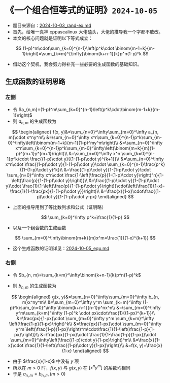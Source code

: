 # 《一个组合恒等式的证明》`2024-10-05`

- 题目来源自：[2024-10-03_rand-ex.md](../../data/2024a-rand/2024-10-03_rand-ex.md)
- 首先，给唯一真神 cppascalinux 大佬磕头，大佬的推导我一个字都不敢改。
- 本文的核心问题就是证明以下等式成立：

$$
(1-p)^m\cdot\sum_{k=0}^{n-1}\left(p^k\cdot \binom{m-1+k}{m-1}\right)=\sum_{k=m}^{\infty}\binom{k+n-1}{k}p^n(1-p)^k
$$

- 借助这个契机，我会努力得补充一些必要的生成函数的基础知识。

## 生成函数的证明思路

### 左侧

- 令 $a_{n,m}=(1-p)^m\sum_{k=0}^{n-1}\left(p^k\cdot\binom{m-1+k}{m-1}\right)$ 
- 则 $a_{n, m}$ 的生成函数为

$$
\begin{aligned}
f(x, y)&=\sum_{n=0}^\infty\sum_{m=0}^\infty a_{n, m}\cdot x^ny^m\\
&=\sum_{n=0}^\infty x^n\sum_{k=0}^{n-1}p^k\sum_{m-0}^\infty\left(\binom{m-1+k}{m-1}(1-p)^my^m\right)\\
&=\sum_{n=0}^\infty x^n\sum_{k=0}^{n-1}p^k\sum_{m-0}^\infty\left(\binom{m+k}{m}(1-p)^{m+1}y^{m+1}\right)\\
&=\sum_{n=0}^\infty x^n \sum_{k=0}^{n-1}p^k\cdot \frac{(1-p)\cdot y}{(1-(1-p)\cdot y)^{k+1}}\\
&=\sum_{n=0}^\infty x^n\cdot \frac{(1-p)\cdot y}{1-(1-p)\cdot y}\cdot \sum_{k=0}^{n-1}\frac{p^k}{(1-(1-p)\cdot y)^k}\\
&=\frac{(1-p)\cdot y}{1-(1-p)\cdot y}\cdot \sum_{n=0}^\infty x^n\cdot \frac{1-\left(\frac{p}{1-(1-p)\cdot y}\right)^n}{1-\left(\frac{p}{1-(1-p)\cdot y}\right)}\\
&=\frac{(1-p)\cdot y}{1-(1-p)\cdot y}\cdot \frac{1}{1-\left(\frac{p}{1-(1-p)\cdot y}\right)}\cdot\left(\frac{1}{1-x}-\frac{1}{1-\frac{px}{1-(1-p)\cdot y}}\right)\\
&=\frac{x}{1-x}\cdot\frac{(1-p)\cdot y}{1-(1-p)\cdot y-px}
\end{aligned}
$$

- 上面的推导用到了等比数列求和公式（证明略）

$$
\sum_{k=0}^\infty p^k=\frac{1}{1-p}
$$

- 以及一个组合数的生成函数

$$
\sum_{m=0}^\infty\binom{m+k}{m}x^m=\frac{1}{(1-x)^{k+1}}
$$

- 这个生成函数的证明详见：[2024-10-05_equ.md](../../data/2024a-rand/2024-10-05_equ.md)

### 右侧

- 令 $b_{n, m}=\sum_{k=m}^\infty\binom{k+n-1}{k}p^n(1-p)^k$

- 则 $b_{n, m}$ 的生成函数为

$$
\begin{aligned}
g(x, y)&=\sum_{n=0}^\infty\sum_{m=0}^\infty b_{n, m}x^ny^m\\
&=\sum_{m=0}^\infty y^m \sum_{k=m}^\infty (1-p)^k\sum_{n=0}^\infty \binom{k+n-1}{n-1}p^nx^n\\
&=\sum_{m=0}^\infty y^m\sum_{k=m}^\infty (1-p)^k \cdot px\cdot\frac{1}{(1-px)^{k+1}}\\
&=\frac{px}{1-px}\cdot \sum_{m=0}^\infty y^m \sum_{k=m}^\infty \left(\frac{1-p}{1-px}\right)^k\\
&=\frac{px}{1-px}\cdot \sum_{m=0}^\infty y^m \left(\frac{1-p}{1-px}\right)^m\cdot\frac{1}{1-\left(\frac{1-p}{1-px}\right)}\\
&=\frac{px}{1-px}\cdot \frac{1}{1-\frac{1-p}{1-px}}\cdot \sum_{m=0}^\infty\left(\frac{(1-p)\cdot y}{1-px}\right)^m\\
&=\frac{x}{1-x}\cdot \frac{1}{1-\left(\frac{(1-p)\cdot y}{1-px}\right)}\\
&=f(x, y)+\frac{x}{1-x}
\end{aligned}
$$



- 由于 $\frac{x}{1-x}$ 中没有 $y$ 项
- 所以在 $m>0$ 时，$f(x, y)$ 与 $g(x, y)$ 在 $[x^ny^m]$ 的系数均相同
- 于是 $a_{n, m}=b_{n, m}\;(m>0)$


